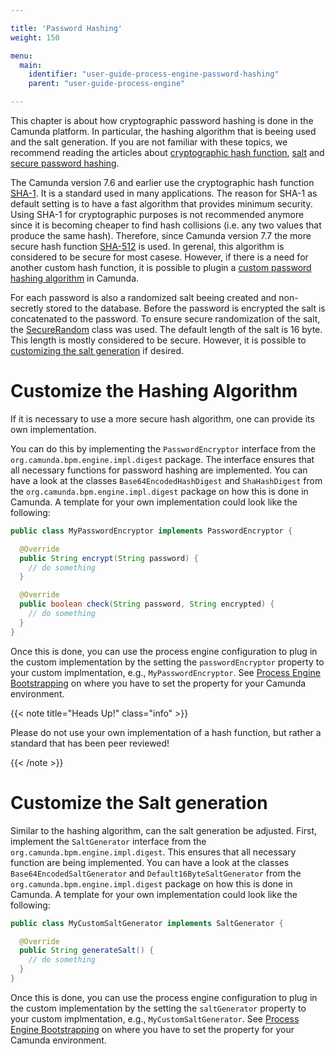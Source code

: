 ```yaml
---

title: 'Password Hashing'
weight: 150

menu:
  main:
    identifier: "user-guide-process-engine-password-hashing"
    parent: "user-guide-process-engine"

---
```


This chapter is about how cryptographic password hashing is done in the Camunda platform. In particular, the hashing algorithm that is beeing used and the salt generation. If you are not familiar with these topics, we recommend reading the articles about [cryptographic hash function](https://en.wikipedia.org/wiki/Cryptographic_hash_function), [salt](https://en.wikipedia.org/wiki/Salt_(cryptography)) and [secure password hashing](https://crackstation.net/hashing-security.htm). 

The Camunda version 7.6 and earlier use the cryptographic hash function [SHA-1](https://en.wikipedia.org/wiki/SHA-1). It is a standard used in many applications. The reason for SHA-1 as default setting is to have a fast algorithm that provides minimum security. Using SHA-1 for cryptographic purposes is not recommended anymore since it is becoming cheaper to find hash collisions (i.e. any two values that produce the same hash). Therefore, since Camunda version 7.7 the more secure hash function [SHA-512](https://en.wikipedia.org/wiki/SHA-2) is used. In gerenal, this algorithm is considered to be secure for most casese. However, if there is a need for another custom hash function, it is possible to plugin a [custom password hashing algorithm](#customize-the-hashing-algorithm) in Camunda.

For each password is also a randomized salt beeing created and non-secretly stored to the database. Before the password is encrypted the salt is concatenated to the password. To ensure secure randomization of the salt, the [SecureRandom](http://docs.oracle.com/javase/6/docs/api/java/security/SecureRandom.html) class was used. The default length of the salt is 16 byte. This length is mostly considered to be secure. However, it is possible to [customizing the salt generation](#customize-the-salt-generation) if desired.

# Customize the Hashing Algorithm

If it is necessary to use a more secure hash algorithm, one can provide its own implementation.

You can do this by implementing the `PasswordEncryptor` interface from the `org.camunda.bpm.engine.impl.digest` package. The interface ensures that all necessary functions for password hashing are implemented. You can have a look at the classes `Base64EncodedHashDigest` and `ShaHashDigest` from the `org.camunda.bpm.engine.impl.digest` package on how this is done in Camunda. A template for your own implementation could look like the following:


```java
public class MyPasswordEncryptor implements PasswordEncryptor {

  @Override
  public String encrypt(String password) {
    // do something
  }

  @Override
  public boolean check(String password, String encrypted) {
    // do something
  }
}
```

Once this is done, you can use the process engine configuration to plug in the custom implementation by the setting the `passwordEncryptor` property to your custom implmentation, e.g., `MyPasswordEncryptor`. See [Process Engine Bootstrapping](../process-engine-bootstrapping) on where you have to set the property for your Camunda environment.

{{< note title="Heads Up!" class="info" >}}

Please do not use your own implementation of a hash function, but rather a standard that has been peer reviewed!

{{< /note >}}


# Customize the Salt generation

Similar to the hashing algorithm, can the salt generation be adjusted. First, implement the `SaltGenerator` interface from the `org.camunda.bpm.engine.impl.digest`. This ensures that all necessary function are being implemented. You can have a look at the classes `Base64EncodedSaltGenerator` and `Default16ByteSaltGenerator` from the `org.camunda.bpm.engine.impl.digest` package on how this is done in Camunda. A template for your own implementation could look like the following:

```java
public class MyCustomSaltGenerator implements SaltGenerator {

  @Override
  public String generateSalt() {
    // do something
  }
}
```

Once this is done, you can use the process engine configuration to plug in the custom implementation by the setting the `saltGenerator` property to your custom implmentation, e.g., `MyCustomSaltGenerator`. See [Process Engine Bootstrapping](../process-engine-bootstrapping) on where you have to set the property for your Camunda environment.




